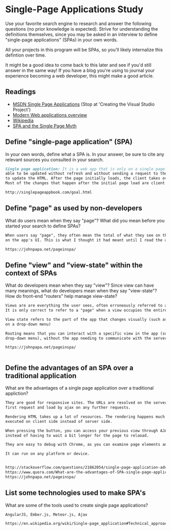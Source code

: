 # Single-Page Applications Study

Use your favorite search engine to research and answer the following questions
(no prior knowledge is expected). Strive for understanding the definitions
themselves, since you may be asked in an interview to define "single-page
applications" (SPAs) in your own words.

All your projects in this program will be SPAs, so you'll likely internalize
this defintion over time.

It might be a good idea to come back to this later and see if you'd still answer
in the same way! If you have a blog you're using to journal your experience
becoming a web developer, this might make a good article.

## Readings

-   [MSDN Single Page Applications](https://msdn.microsoft.com/en-us/magazine/dn463786.aspx) (Stop at 'Creating the Visual Studio Project')
-   [Modern Web applications overview](http://singlepageappbook.com/goal.html)
-   [Wikipedia](https://en.wikipedia.org/wiki/Single-page_application)
-   [SPA and the Single Page Myth](https://johnpapa.net/pageinspa/)

## Define "single-page application" (SPA)

In your own words, define what a SPA is. In your answer, be sure to cite any
relevant sources you consulted in your search.

```md
Single page application: It is a web app that is only on a single page. The UI is
able to be updated without refresh and without sending a request to the server
to update the HTML. After the page initially loads, the client takes over.
Most of the changes that happen after the initial page load are client side.

http://singlepageappbook.com/goal.html
```

## Define "page" as used by non-developers

What do users mean when they say "page"? What did you mean before you started
your search to define SPAs?

```md
When users say "page", they often mean the total of what they see on the screen,
on the app's UI. This is what I thought it had meant until I read the article.

https://johnpapa.net/pageinspa/

```

## Define "view" and "view-state" within the context of SPAs

What do developers mean when they say "view"? Since view can have many meanings,
what do developers mean when they say "view-state"? How do front-end "routers"
help manage view-state?

```md
Views are are everything the user sees, often erroneously referred to as "pages".
It is only correct to refer to a "page" when a view occupies the entire screen.

View state refers to the part of the app that changes visually (such as clicking
on a drop-down menu)

Routing means that you can interact with a specific view in the app (such as a
drop-down menu), without the app needing to communicate with the server.

https://johnpapa.net/pageinspa/



```

## Define the advantages of an SPA over a traditional application

What are the advantages of a single page application over a traditional appliction?

```md
They are good for responsive sites. The URLs are resolved on the server on the
first request and load by ajax on any further requests.

Rendering HTML takes up a lot of resources. The rendering happens much more quickly when
executed on client side instead of server side.

When pressing the button, you can access your previous view through AJAX "promises"
instead of having to wait a bit longer for the page to relaoad.

They are easy to debug with Chrome, as you can examine page elements and associated data.

It can run on any platform or device.


http://stackoverflow.com/questions/21862054/single-page-application-advantages-and-disadvantages
https://www.quora.com/What-are-the-advantages-of-SPA-single-page-application-over-a-normal-web-application
https://johnpapa.net/pageinspa/
```

## List some technologies used to make SPA's

What are some of the tools used to create single page applications?

```md
AngularJS, Ember.js, Meteor.js, Ajax

https://en.wikipedia.org/wiki/Single-page_application#Technical_approaches
```
